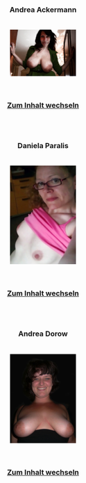 
<div align="center"><h3>Andrea Ackermann</h>
<br>
<br>
<p><img src="https://raw.githubusercontent.com/ACK3RM1NN/AGT13/main/Content/Files/Andrea/Ackermann_Gefickt_003.cntp.jpg" width=30%></img></p>
<br>
<p><a href="https://github.com/ACK3RM1NN/AGT13/tree/main/Content/Files/Andrea">Zum Inhalt wechseln</a></p></div>
<br>
<br>
<div align="center"><h3>Daniela Paralis</h>
<br>
<br>
<p><img src="https://raw.githubusercontent.com/ACK3RM1NN/AGT13/main/Content/Files/Daniela/BONUS_030.jpg" width=30%></img></p>
<br>
<p><a href="https://github.com/ACK3RM1NN/AGT13/tree/main/Content/Files/Daniela">Zum Inhalt wechseln</a></p></div>
<br>
<br>
<div align="center"><h3>Andrea Dorow</h>
<br>
<br>
<p><img src="https://raw.githubusercontent.com/ACK3RM1NN/AGT13/main/Content/Files/Dorow/SET001_002.jpg" width=30%></img></p>
<br>
<p><a href="https://github.com/ACK3RM1NN/AGT13/tree/main/Content/Files/Dorow">Zum Inhalt wechseln</a></p></div>
<br>
<br>
